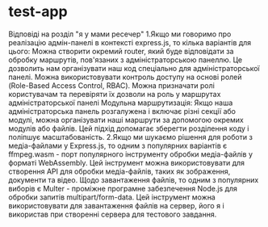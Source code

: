 # test-app

Відповіді на розділ "я у мами ресечер"
1.Якщо ми говоримо про реалізацію адмін-панелі в контексті express.js, то кілька варіантів для цього:
Можна створити окремий router, який буде відповідати за обробку маршрутів, пов'язаних з адміністраторською панеллю. Це дозволить нам організувати наш код спеціально для адміністраторської панелі.
Можна використовувати контроль доступу на основі ролей (Role-Based Access Control, RBAC). Можна призначати ролі користувачам та перевіряти їх дозволи на роль у маршрутах адміністраторської панелі
Модульна маршрутизація: Якщо наша адміністраторська панель розгалужена і включає різні секції або модулі, можна організувати наші маршрути за допомогою окремих модулів або файлів. Цей підхід допомагає зберегти розділення коду і поліпшує масштабованість.
2.Якщо ми шукаємо рішення для роботи з медіа-файлами у Express.js, то одним з популярних варіантів є ffmpeg.wasm - порт популярного інструменту обробки медіа-файлів у форматі WebAssembly. Цей інструмент можна використовувати для створення API для обробки медіа-файлів, таких як зображення, документи та відео.
Щодо завантаження файлів, то одним з популярних виборів є Multer - проміжне програмне забезпечення Node.js для обробки запитів multipart/form-data. Цей інструмент можна використовувати для завантаження файлів на сервер, його я і використав при створенні сервера для тестового завдання.




